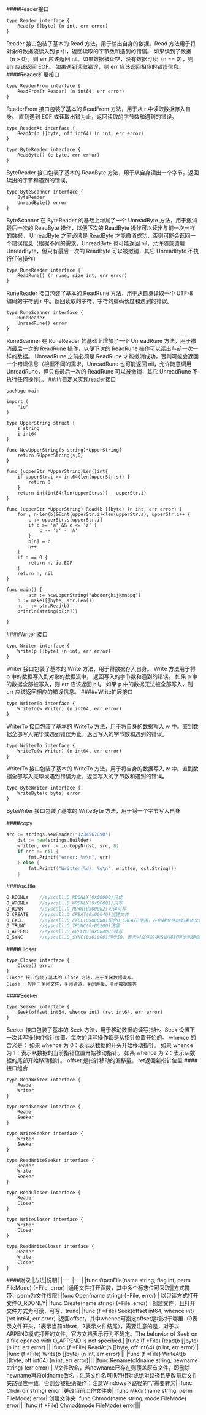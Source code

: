 ####Reader接口
```
type Reader interface {
    Read(p []byte) (n int, err error)
}
```
Reader 接口包装了基本的 Read 方法，用于输出自身的数据。Read 方法用于将对象的数据流读入到 p 中，返回读取的字节数和遇到的错误。
如果读到了数据（n > 0），则 err 应该返回 nil。如果数据被读空，没有数据可读（n == 0），则 err 应该返回 EOF。 如果遇到读取错误，则 err 应该返回相应的错误信息。
####Reader扩展接口
```
type ReaderFrom interface {
    ReadFrom(r Reader) (n int64, err error)
}
```
 ReaderFrom 接口包装了基本的 ReadFrom 方法，用于从 r 中读取数据存入自身。 直到遇到 EOF 或读取出错为止，返回读取的字节数和遇到的错误。
```
type ReaderAt interface {
    ReadAt(p []byte, off int64) (n int, err error)
}
```
```
type ByteReader interface {
    ReadByte() (c byte, err error)
}
```
ByteReader 接口包装了基本的 ReadByte 方法，用于从自身读出一个字节。返回读出的字节和遇到的错误。
```
type ByteScanner interface {
    ByteReader
    UnreadByte() error
}
```
ByteScanner 在 ByteReader 的基础上增加了一个 UnreadByte 方法，用于撤消最后一次的 ReadByte 操作，以便下次的 ReadByte 操作可以读出与前一次一样的数据。
UnreadByte 之前必须是 ReadByte 才能撤消成功，否则可能会返回一个错误信息（根据不同的需求，UnreadByte 也可能返回 nil，允许随意调用 UnreadByte，但只有最后一次的 ReadByte 可以被撤销，其它 UnreadByte 不执行任何操作）
```
type RuneReader interface {
    ReadRune() (r rune, size int, err error)
}
```
 RuneReader 接口包装了基本的 ReadRune 方法，用于从自身读取一个 UTF-8 编码的字符到 r 中。返回读取的字符、字符的编码长度和遇到的错误。
```
type RuneScanner interface {
    RuneReader
    UnreadRune() error
}
```
RuneScanner 在 RuneReader 的基础上增加了一个 UnreadRune 方法，用于撤消最后一次的 ReadRune 操作，以便下次的 ReadRune 操作可以读出与前一次一样的数据。
 UnreadRune 之前必须是 ReadRune 才能撤消成功，否则可能会返回一个错误信息（根据不同的需求，UnreadRune 也可能返回 nil，允许随意调用 UnreadRune，但只有最后一次的 ReadRune 可以被撤销，其它 UnreadRune 不执行任何操作）。
####自定义实现reader接口
```
package main

import (
	"io"
)

type UpperString struct {
	s string
	i int64
}

func NewUpperString(s string)*UpperString{
	return &UpperString{s,0}
}

func (upperStr *UpperString)Len()int{
	if upperStr.i >= int64(len(upperStr.s)) {
		return 0
	}
	return int(int64(len(upperStr.s)) - upperStr.i)
}

func (upperStr *UpperString) Read(b []byte) (n int, err error) {
	for ; n<len(b)&&int(upperStr.i)<len(upperStr.s); upperStr.i++ {
		c := upperStr.s[upperStr.i]
		if c >= 'a' && c <= 'z' {
			c -= 'a' - 'A'
		}
		b[n] = c
		n++
	}
	if n == 0 {
		return n, io.EOF
	}
	return n, nil
}

func main() {
    	str := NewUpperString("abcderghijkmnopq")
	b := make([]byte, str.Len())
	n, _ := str.Read(b)
	println(string(b[:n]))

}
```
####Writer 接口

```
type Writer interface {
    Write(p []byte) (n int, err error)
}
```
 Writer 接口包装了基本的 Write 方法，用于将数据存入自身。
 Write 方法用于将 p 中的数据写入到对象的数据流中，
 返回写入的字节数和遇到的错误。
如果 p 中的数据全部被写入，则 err 应该返回 nil。
如果 p 中的数据无法被全部写入，则 err 应该返回相应的错误信息。
#####Write扩展接口
```
type WriterTo interface {
    WriteTo(w Writer) (n int64, err error)
}
```
WriterTo 接口包装了基本的 WriteTo 方法，用于将自身的数据写入 w 中。直到数据全部写入完毕或遇到错误为止，返回写入的字节数和遇到的错误。
```
type WriterTo interface {
    WriteTo(w Writer) (n int64, err error)
}
```
WriterTo 接口包装了基本的 WriteTo 方法，用于将自身的数据写入 w 中。直到数据全部写入完毕或遇到错误为止，返回写入的字节数和遇到的错误。
```
type ByteWriter interface {
    WriteByte(c byte) error
}
```
 ByteWriter 接口包装了基本的 WriteByte 方法，用于将一个字节写入自身


####copy
```go
src := strings.NewReader("1234567890")
	dst := new(strings.Builder)
	written, err := io.CopyN(dst, src, 8)
	if err != nil {
		fmt.Printf("error: %v\n", err)
	} else {
		fmt.Printf("Written(%d): %q\n", written, dst.String())
	}
```
####os.file
```go
O_RDONLY	//syscall.O_RDONLY(0x00000)只读
O_WRONLY	//syscall.O_WRONLY(0x00001)只写
O_RDWR		//syscall.O_RDWR(0x00002)可读可写
O_CREATE	//syscall.O_CREAT(0x00040)创建文件
O_EXCL		//syscall.O_EXCL(0x00080)配合O_CREATE使用，在创建文件时如果该文件已存在，则提示错误；open xxx: The file exists.
O_TRUNC		//syscall.O_TRUNC(0x00200)清零
O_APPEND	//syscall.O_APPEND(0x00400)续写
O_SYNC		//syscall.O_SYNC(0x01000)同步IO，表示对文件的更改会强制同步到硬盘，而不是写入缓存区后由系统写入硬盘
```
####Closer
```
type Closer interface {
    Close() error
}
Closer 接口包装了基本的 Close 方法，用于关闭数据读写。
Close 一般用于关闭文件，关闭通道，关闭连接，关闭数据库等
```
####Seeker
```
type Seeker interface {
    Seek(offset int64, whence int) (ret int64, err error)
}
```
 Seeker 接口包装了基本的 Seek 方法，用于移动数据的读写指针。Seek 设置下一次读写操作的指针位置，每次的读写操作都是从指针位置开始的。
 whence 的含义是：
如果 whence 为 0：表示从数据的开头开始移动指针。
如果 whence 为 1：表示从数据的当前指针位置开始移动指针。
如果 whence 为 2：表示从数据的尾部开始移动指针。
offset 是指针移动的偏移量。
ret返回新指针位置
####接口组合
```
type ReadWriter interface {
    Reader
    Writer
}

type ReadSeeker interface {
    Reader
    Seeker
}

type WriteSeeker interface {
    Writer
    Seeker
}

type ReadWriteSeeker interface {
    Reader
    Writer
    Seeker
}

type ReadCloser interface {
    Reader
    Closer
}

type WriteCloser interface {
    Writer
    Closer
}

type ReadWriteCloser interface {
    Reader
    Writer
    Closer
}
```

####附录
|方法|说明|
|----|---|
|func OpenFile(name string, flag int, perm FileMode) (*File, error)	|通用文件打开函数，其中多个标志位可采取\|\|方式携带，perm为文件权限|
|func Open(name string) (*File, error)	|									以只读方式打开文件O_RDONLY|
|func Create(name string) (*File, error)	|							创建文件，且打开文件方式为可读、可写、trunc|
|func (f *File) Seek(offset int64, whence int) (ret int64, err error)	|返回offset，其中whence可指定offset是相对于哪里（0表示文件开头，1表示当前offset，2表示文件结尾），需要注意的是，对于以APPEND模式打开的文件，官方文档表示行为不确定。The behavior of Seek on a file opened with O_APPEND is not specified.|
|func (f *File) Read(b []byte) (n int, err error) ||
|func (f *File) ReadAt(b []byte, off int64) (n int, err error)||
|func (f *File) Write(b []byte) (n int, err error) ||
|func (f *File) WriteAt(b []byte, off int64) (n int, err error)|||
|func Rename(oldname string, newname string) (err error) |					//文件改名，若newname已存在则覆盖原有文件，即删除newname再将oldname改名；注意文件名可携带相对或绝对路径且更改前后文件夹路径应一致，否则会被拒绝操作；注意Windows下路径的“\”需要转义|
|func Chdir(dir string) error	|更改当前工作文件夹|
|func Mkdir(name string, perm FileMode) error|						创建文件夹
|func Chmod(name string, mode FileMode) error||
|func (f *File) Chmod(mode FileMode) error|||
